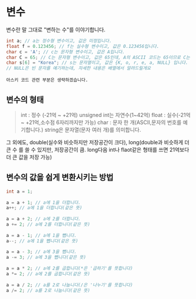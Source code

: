 # 변수
변수란 말 그대로 "변하는 수"를 이야기합니다.

```c
int a; // a는 정수형 변수이고, 값은 미정입니다.
float f = 0.123456; // f는 실수형 변수이고, 값은 0.123456입니다.
char c = 'A'; // c는 문자형 변수이고, 값은 A입니다.
char C = 65; // C는 문자형 변수이고, 값은 65인데, A의 ASCII 코드는 65이므로 C는 값이 A입니다.
char s[6] = "Korea"; // s는 문자열이고, 값은 {K, o, r, e, a, NULL} 입니다.
// NULL은 빈 문자를 예기하는데, 자세한 내용은 배열에서 알려드릴게요
```

`아스키 코드 관련 부분은 생략하겠습니다.`

## 변수의 형태
> int : 정수 (-21억 ~ +21억)
> unsigned int는 자연수(1~42억)
> float : 실수(-21억 ~ +21억,소수점 6자리까지만 가능)
> char : 문자 한 개(ASCII,문자의 번호를 예기합니다.)
> string은 문자열(문자 여러 개)를 의미합니다.

그 외에도, double(실수와 비슷하지만 저장공간이 크다), long(double과 비슷하게 더 큰 수 를 쓸 수 있지만, 저장공간이 큼. long다음 int나 flaot같은 형태를 쓰면 21억보다 더 큰 값을 저장 가능)


## 변수의 값을 쉽게 변환시키는 방법
```c
int a = 1;
 
a = a + 1; // a에 1을 더합니다.
a++; // a에 1을 더합니다(같은 뜻)
 
a = a + 2; // a에 2를 더합니다.
a += 2; // a에 2를 더합니다(같은 뜻)
 
a = a - 1; // a에 1을 뺍니다.
a--; // a에 1을 뺍니다(같은 뜻)
 
a = a - 3; // a에 3을 뺍니다.
a -= 3; // a에 3을 뺍니다(같은 뜻)
 
a = a * 2; // a에 2를 곱합니다(*은 '곱하기'를 뜻합니다)
a *= 2; // a에 2를 곱합니다(같은 뜻)
 
a = a / 2; // a를 2로 나눕니다(/은 '나누기'를 뜻합니다)
a /= 2; // a를 2로 나눕니다(같은 뜻)
```